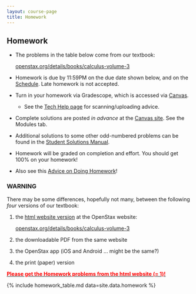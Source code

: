 ```yaml
---
layout: course-page
title: Homework
---
```


## Homework

  * The problems in the table below come from our textbook:

    [openstax.org/details/books/calculus-volume-3](https://openstax.org/details/books/calculus-volume-3)

  * Homework is due by 11:59PM on the due date shown below, and on the [Schedule](assets/general/schedule.pdf).  Late homework is not accepted.
  * Turn in your homework via Gradescope, which is accessed via [Canvas](https://canvas.alaska.edu/courses/13188).
    * See the [Tech Help page](techHelp.html) for scanning/uploading advice.
  * Complete solutions are posted _in advance_ at the [Canvas site](https://canvas.alaska.edu/courses/13188).  See the Modules tab.
  * Additional solutions to some other odd-numbered problems can be found in the [Student Solutions Manual](https://openstax.org/details/books/calculus-volume-3?Student%20resources).
  * Homework will be graded on completion and effort.  You should get 100% on your homework!
  * Also see this [Advice on Doing Homework](hw-advice.html)!

### WARNING

There may be some differences, hopefully not many, between the following *four* versions of our textbook:
  1. the [html website version](https://openstax.org/details/books/calculus-volume-3) at the OpenStax website:

      [openstax.org/details/books/calculus-volume-3](https://openstax.org/details/books/calculus-volume-3)

  2. the downloadable PDF from the same website
  3. the OpenStax app (iOS and Android ... might be the same?)
  4. the print (paper) version

[<span style="font-weight: bold; color: red;">Please get the Homework problems from the html website (= 1)!</span>](https://openstax.org/details/books/calculus-volume-3)

{% include homework_table.md  data=site.data.homework %}

<div style="padding-bottom: 40px"></div>
